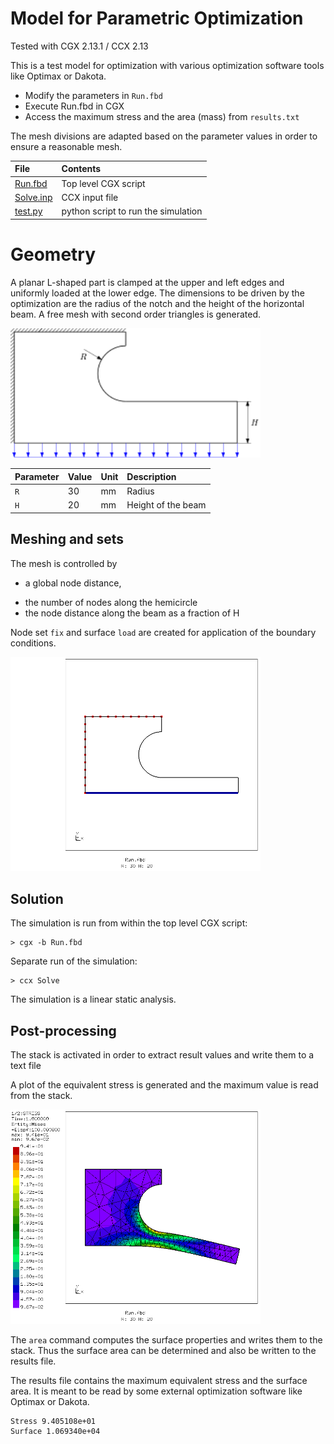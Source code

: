 # Model for Parametric Optimization

Tested with CGX 2.13.1 / CCX 2.13

This is a test model for optimization with various optimization software tools like Optimax or Dakota.

* Modify the parameters in `Run.fbd`
* Execute Run.fbd in CGX
* Access the maximum stress and the area (mass) from `results.txt`

The mesh divisions are adapted based on the parameter values in order to ensure a reasonable mesh.

| File                     | Contents                                                       |
| :-------                 | :-------------                                                 |
| [Run.fbd](Run.fbd)       | Top level CGX script                                           |
| [Solve.inp](Solve.inp)   | CCX input file                                                 |
| [test.py](test.py)       | python script to run the simulation                            |

# Geometry

A planar L-shaped part is clamped at the upper and left edges and uniformly loaded at the lower edge.
The dimensions to be driven by the optimization are the radius of the notch and the height of the horizontal beam.
A free mesh with second order triangles is generated.

<img src="Optimax-example.png" width="400" title="Geometry">


Parameter | Value | Unit | Description
:--       | :--   | :--  | :--
`R`       | 30    | mm   | Radius
`H`      | 20    | mm   | Height of the beam


## Meshing and sets
The mesh is controlled by
* a global node distance,
+ the number of nodes along the hemicircle
+ the node distance along the beam as a fraction of H

Node set `fix` and surface `load` are created for application of the boundary conditions.

<img src="hcpy_1.png" width="400" title="Geometry">



## Solution

The simulation is run from within the top level CGX script:
```
> cgx -b Run.fbd
```
Separate run of the simulation:
```
> ccx Solve
```
The simulation is a linear static analysis.

## Post-processing

The stack is activated in order to extract result values and write them to a text file

A plot of the equivalent stress is generated and the maximum value is read from the stack.

<img src="hcpy_2.png" width="400" title="Equivalent stress">


The `area` command computes the surface properties and writes them to the stack.
Thus the surface area can be determined and also be written to the results file.

The results file contains the maximum equivalent stress and the surface area. It is meant to be read by some external optimization software like Optimax or Dakota.

```
Stress 9.405108e+01
Surface 1.069340e+04
```
